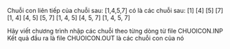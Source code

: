 Chuỗi con liên tiếp của chuỗi sau:
[1,4,5,7]
có là các chuỗi sau:
[1]
[4]
[5]
[7]
[1, 4]
[4, 5]
[5, 7]
[1, 4, 5]
[4, 5, 7]
[1, 4, 5, 7]

Hãy viết chương trình nhập các chuỗi theo từng dòng từ file CHUOICON.INP
Kết quả đầu ra là file CHUOICON.OUT là các chuỗi con của nó


